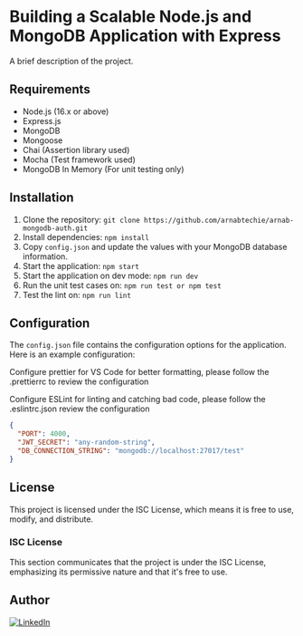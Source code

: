 # Building a Scalable Node.js and MongoDB Application with Express

A brief description of the project.

## Requirements

- Node.js (16.x or above)
- Express.js
- MongoDB
- Mongoose
- Chai (Assertion library used)
- Mocha (Test framework used)
- MongoDB In Memory (For unit testing only)

## Installation

1. Clone the repository: `git clone https://github.com/arnabtechie/arnab-mongodb-auth.git`
2. Install dependencies: `npm install`
3. Copy `config.json` and update the values with your MongoDB database information.
4. Start the application: `npm start`
5. Start the application on dev mode: `npm run dev`
6. Run the unit test cases on: `npm run test or npm test`
7. Test the lint on: `npm run lint`

## Configuration

The `config.json` file contains the configuration options for the application. Here is an example configuration:

Configure prettier for VS Code for better formatting, please follow the .prettierrc to review the configuration

Configure ESLint for linting and catching bad code, please follow the .eslintrc.json review the configuration

```json
{
  "PORT": 4000,
  "JWT_SECRET": "any-random-string",
  "DB_CONNECTION_STRING": "mongodb://localhost:27017/test"
}
```

## License

This project is licensed under the ISC License, which means it is free to use, modify, and distribute.

### ISC License

This section communicates that the project is under the ISC License, emphasizing its permissive nature and that it's free to use.

## Author

[![LinkedIn](https://img.shields.io/badge/LinkedIn-0077B5?style=for-the-badge&logo=linkedin&logoColor=white)](https://www.linkedin.com/in/arnab-banerjee-208067164/)
